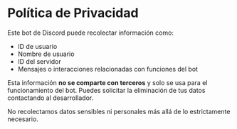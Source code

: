 # Política de Privacidad

Este bot de Discord puede recolectar información como:
- ID de usuario
- Nombre de usuario
- ID del servidor
- Mensajes o interacciones relacionadas con funciones del bot

Esta información **no se comparte con terceros** y solo se usa para el funcionamiento del bot. Puedes solicitar la eliminación de tus datos contactando al desarrollador.

No recolectamos datos sensibles ni personales más allá de lo estrictamente necesario.
